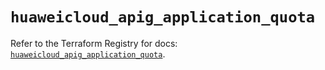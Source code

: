 # `huaweicloud_apig_application_quota`

Refer to the Terraform Registry for docs: [`huaweicloud_apig_application_quota`](https://registry.terraform.io/providers/huaweicloud/huaweicloud/1.71.1/docs/resources/apig_application_quota).
